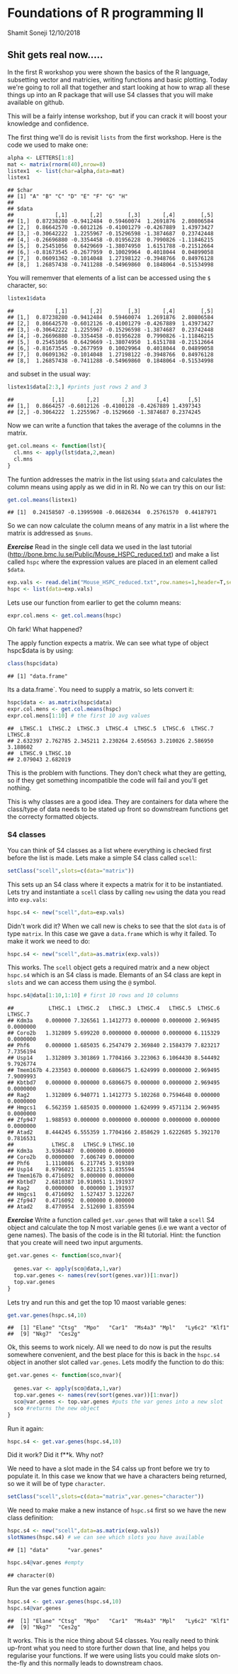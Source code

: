 Foundations of R programming II
================
Shamit Soneji
12/10/2018

Shit gets real now.....
-----------------------

In the first R workshop you were shown the basics of the R language, subsetting vector and matricies, writing functions and basic plotting. Today we're going to roll all that together and start looking at how to wrap all these things up into an R package that will use S4 classes that you will make available on github.

This will be a fairly intense workshop, but if you can crack it will boost your knowledge and confidence.

The first thing we'll do is revisit `lists` from the first workshop. Here is the code we used to make one:

``` r
alpha <- LETTERS[1:8]
mat <- matrix(rnorm(40),nrow=8)
listex1  <- list(char=alpha,data=mat)
listex1
```

    ## $char
    ## [1] "A" "B" "C" "D" "E" "F" "G" "H"
    ## 
    ## $data
    ##             [,1]       [,2]        [,3]       [,4]        [,5]
    ## [1,]  0.87238280 -0.9412484  0.59460074  1.2691876  2.80806584
    ## [2,]  0.86642570 -0.6012126 -0.41001279 -0.4267889  1.43973427
    ## [3,] -0.30642222  1.2255967 -0.15296598 -1.3874687  0.23742448
    ## [4,] -0.26696880 -0.3354458 -0.01956228  0.7990826 -1.11846215
    ## [5,]  0.25451056  0.6429669 -1.38074950  1.6151788 -0.21512664
    ## [6,] -0.81673545 -0.2677959  0.10029964  0.4018044  0.04899058
    ## [7,]  0.06091362 -0.1014048  1.27198122 -0.3948766  0.84976128
    ## [8,]  1.26857438 -0.7411288 -0.54969860  0.1848064 -0.51534998

You will rememver that elements of a list can be accessed using the `$` character, so:

``` r
listex1$data
```

    ##             [,1]       [,2]        [,3]       [,4]        [,5]
    ## [1,]  0.87238280 -0.9412484  0.59460074  1.2691876  2.80806584
    ## [2,]  0.86642570 -0.6012126 -0.41001279 -0.4267889  1.43973427
    ## [3,] -0.30642222  1.2255967 -0.15296598 -1.3874687  0.23742448
    ## [4,] -0.26696880 -0.3354458 -0.01956228  0.7990826 -1.11846215
    ## [5,]  0.25451056  0.6429669 -1.38074950  1.6151788 -0.21512664
    ## [6,] -0.81673545 -0.2677959  0.10029964  0.4018044  0.04899058
    ## [7,]  0.06091362 -0.1014048  1.27198122 -0.3948766  0.84976128
    ## [8,]  1.26857438 -0.7411288 -0.54969860  0.1848064 -0.51534998

and subset in the usual way:

``` r
listex1$data[2:3,] #prints just rows 2 and 3
```

    ##            [,1]       [,2]       [,3]       [,4]      [,5]
    ## [1,]  0.8664257 -0.6012126 -0.4100128 -0.4267889 1.4397343
    ## [2,] -0.3064222  1.2255967 -0.1529660 -1.3874687 0.2374245

Now we can write a function that takes the average of the columns in the matrix.

``` r
get.col.means <- function(lst){
  cl.mns <- apply(lst$data,2,mean)
  cl.mns
}
```

The funtion addresses the matrix in the list using `$data` and calculates the column means using apply as we did in in RI. No we can try this on our list:

``` r
get.col.means(listex1)
```

    ## [1]  0.24158507 -0.13995908 -0.06826344  0.25761570  0.44187971

So we can now calculate the column means of any matrix in a list where the matrix is addressed as `$nums`.

***Exercise*** Read in the single cell data we used in the last tutorial (<http://bone.bmc.lu.se/Public/Mouse_HSPC_reduced.txt>) and make a list called `hspc` where the expression values are placed in an element called `$data`.

``` r
exp.vals <- read.delim("Mouse_HSPC_reduced.txt",row.names=1,header=T,sep="")
hspc <- list(data=exp.vals)
```

Lets use our function from earlier to get the column means:

``` r
expr.col.mens <- get.col.means(hspc)
```

Oh fark! What happened?

The apply function expects a matrix. We can see what type of object hspc$data is by using:

``` r
class(hspc$data)
```

    ## [1] "data.frame"

Its a data.frame\`. You need to supply a matrix, so lets convert it:

``` r
hspc$data <- as.matrix(hspc$data)
expr.col.mens <- get.col.means(hspc)
expr.col.mens[1:10] # the first 10 avg values
```

    ##  LTHSC.1  LTHSC.2  LTHSC.3  LTHSC.4  LTHSC.5  LTHSC.6  LTHSC.7  LTHSC.8 
    ## 2.632397 2.762785 2.345211 2.230264 2.650563 3.210026 2.586950 3.188602 
    ##  LTHSC.9 LTHSC.10 
    ## 2.079043 2.682019

This is the problem with functions. They don't check what they are getting, so if they get something incompatible the code will fail and you'll get nothing.

This is why classes are a good idea. They are containers for data where the class/type of data needs to be stated up front so downstream functions get the correcty formatted objects.

### S4 classes

You can think of S4 classes as a list where everything is checked first before the list is made. Lets make a simple S4 class called `scell`:

``` r
setClass("scell",slots=c(data="matrix"))
```

This sets up an S4 class where it expects a matrix for it to be instantiated. Lets try and instantiate a `scell` class by calling `new` using the data you read into `exp.vals`:

``` r
hspc.s4 <- new("scell",data=exp.vals)
```

Didn't work did it? When we call new is cheks to see that the slot `data` is of type `matrix`. In this case we gave a `data.frame` which is why it failed. To make it work we need to do:

``` r
hspc.s4 <- new("scell",data=as.matrix(exp.vals))
```

This works. The `scell` object gets a required matrix and a new object `hspc.s4` which is an S4 class is made. Elemants of an S4 class are kept in `slots` and we can access them using the `@` symbol.

``` r
hspc.s4@data[1:10,1:10] # first 10 rows and 10 columns
```

    ##           LTHSC.1  LTHSC.2   LTHSC.3  LTHSC.4   LTHSC.5  LTHSC.6   LTHSC.7
    ## Kdm3a    0.000000 7.326561 1.1412773 0.000000 0.0000000 2.969495 0.0000000
    ## Coro2b   1.312809 5.699220 0.0000000 0.000000 0.0000000 6.115329 0.0000000
    ## Phf6     0.000000 1.685035 6.2547479 2.369840 2.1584379 7.823217 7.7356194
    ## Usp14    1.312809 3.301869 1.7704166 3.223063 6.1064430 8.544492 9.7926774
    ## Tmem167b 4.233503 0.000000 0.6806675 1.624999 0.0000000 2.969495 7.9009993
    ## Kbtbd7   0.000000 0.000000 0.6806675 0.000000 0.0000000 2.969495 0.0000000
    ## Rag2     1.312809 6.940771 1.1412773 5.102268 0.7594648 0.000000 0.0000000
    ## Hmgcs1   6.562359 1.685035 0.0000000 1.624999 9.4571134 2.969495 0.0000000
    ## Zfp947   1.988593 0.000000 0.0000000 0.000000 0.0000000 0.000000 0.0000000
    ## Atad2    8.444245 6.555359 1.7704166 2.858629 1.6222685 5.392170 0.7816531
    ##            LTHSC.8   LTHSC.9 LTHSC.10
    ## Kdm3a    3.9360487  0.000000 0.000000
    ## Coro2b   0.0000000  7.606749 0.000000
    ## Phf6     1.1110086  6.217745 3.919389
    ## Usp14    8.9796021  5.821215 1.835594
    ## Tmem167b 0.4716092  0.000000 0.000000
    ## Kbtbd7   2.6810387 10.910051 1.191937
    ## Rag2     0.0000000  0.000000 1.191937
    ## Hmgcs1   0.4716092  1.527437 3.122267
    ## Zfp947   0.4716092  0.000000 0.000000
    ## Atad2    8.4770954  2.512690 1.835594

***Exercise*** Write a function called `get.var.genes` that will take a `scell` S4 object and calculate the top N most variable genes (i.e we want a vector of gene names). The basis of the code is in the RI tutorial. Hint: the function that you create will need two input arguments.

``` r
get.var.genes <- function(sco,nvar){
  
  genes.var <- apply(sco@data,1,var)
  top.var.genes <- names(rev(sort(genes.var))[1:nvar])
  top.var.genes
}
```

Lets try and run this and get the top 10 maost variable genes:

``` r
get.var.genes(hspc.s4,10)
```

    ##  [1] "Elane" "Ctsg"  "Mpo"   "Car1"  "Ms4a3" "Mpl"   "Ly6c2" "Klf1" 
    ##  [9] "Nkg7"  "Ces2g"

Ok, this seems to work nicely. All we need to do now is put the results somewhere convenient, and the best place for this is back in the `hspc.s4` object in another slot called `var.genes`. Lets modify the function to do this:

``` r
get.var.genes <- function(sco,nvar){
  
  genes.var <- apply(sco@data,1,var)
  top.var.genes <- names(rev(sort(genes.var))[1:nvar])
  sco@var.genes <- top.var.genes #puts the var genes into a new slot 
  sco #returns the new object
}
```

Run it again:

``` r
hspc.s4 <- get.var.genes(hspc.s4,10)
```

Did it work? Did it f\*\*k. Why not?

We need to have a slot made in the S4 calss up front before we try to populate it. In this case we know that we have a characters being returned, so we it will be of type `character`.

``` r
setClass("scell",slots=c(data="matrix",var.genes="character"))
```

We need to make make a new instance of `hspc.s4` first so we have the new class definition:

``` r
hspc.s4 <- new("scell",data=as.matrix(exp.vals))
slotNames(hspc.s4) # we can see which slots you have available
```

    ## [1] "data"      "var.genes"

``` r
hspc.s4@var.genes #empty
```

    ## character(0)

Run the var genes function again:

``` r
hspc.s4 <- get.var.genes(hspc.s4,10)
hspc.s4@var.genes
```

    ##  [1] "Elane" "Ctsg"  "Mpo"   "Car1"  "Ms4a3" "Mpl"   "Ly6c2" "Klf1" 
    ##  [9] "Nkg7"  "Ces2g"

It works. This is the nice thing about S4 classes. You really need to think up-front what you need to store further down that line, and helps you regularise your functions. If we were using lists you could make slots on-the-fly and this normally leads to downstream chaos.
